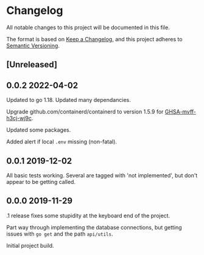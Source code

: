 # Changelog

All notable changes to this project will be documented in this file.

The format is based on [Keep a Changelog](https://keepachangelog.com/en/1.0.0/),
and this project adheres to [Semantic Versioning](https://semver.org/spec/v2.0.0.html).

## [Unreleased]

## 0.0.2 2022-04-02

Updated to go 1.18. Updated many dependancies.

Upgrade github.com/containerd/containerd to version 1.5.9 for [GHSA-mvff-h3cj-wj9c](https://github.com/advisories/GHSA-mvff-h3cj-wj9c).

Updated some packages.

Added alert if local `.env` missing (non-fatal).


## 0.0.1 2019-12-02

All basic tests working. Several are tagged with 'not implemented', but don't appear to be getting called.

## 0.0.0 2019-11-29

.1 release fixes some stupidity at the keyboard end of the project.

Part way through implementing the database connections, but getting issues with `go get` and the path `api/utils`.

Initial project build.
